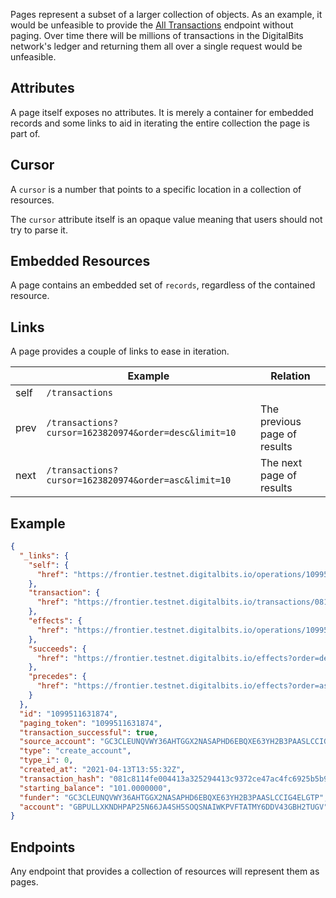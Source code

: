 Pages represent a subset of a larger collection of objects.
As an example, it would be unfeasible to provide the
[All Transactions](../endpoints/transactions-all.md) endpoint without paging.  Over time there
will be millions of transactions in the DigitalBits network's ledger and returning
them all over a single request would be unfeasible.

## Attributes

A page itself exposes no attributes.  It is merely a container for embedded
records and some links to aid in iterating the entire collection the page is
part of.

## Cursor
A `cursor` is a number that points to a specific location in a collection of resources.

The `cursor` attribute itself is an opaque value meaning that users should not try to parse it.

## Embedded Resources

A page contains an embedded set of `records`, regardless of the contained resource.

## Links

A page provides a couple of links to ease in iteration.

|      |                        Example                         |           Relation           |
| ---- | ------------------------------------------------------ | ---------------------------- |
| self | `/transactions`                                        |                              |
| prev | `/transactions?cursor=1623820974&order=desc&limit=10` | The previous page of results |
| next | `/transactions?cursor=1623820974&order=asc&limit=10`  | The next page of results     |

## Example

```json
{
  "_links": {
    "self": {
      "href": "https://frontier.testnet.digitalbits.io/operations/1099511631874"
    },
    "transaction": {
      "href": "https://frontier.testnet.digitalbits.io/transactions/081c8114fe004413a325294413c9372ce47ac4fc6925b5b994d80f854e0bddf9"
    },
    "effects": {
      "href": "https://frontier.testnet.digitalbits.io/operations/1099511631874/effects"
    },
    "succeeds": {
      "href": "https://frontier.testnet.digitalbits.io/effects?order=desc&cursor=1099511631874"
    },
    "precedes": {
      "href": "https://frontier.testnet.digitalbits.io/effects?order=asc&cursor=1099511631874"
    }
  },
  "id": "1099511631874",
  "paging_token": "1099511631874",
  "transaction_successful": true,
  "source_account": "GC3CLEUNQVWY36AHTGGX2NASAPHD6EBQXE63YH2B3PAASLCCIG4ELGTP",
  "type": "create_account",
  "type_i": 0,
  "created_at": "2021-04-13T13:55:32Z",
  "transaction_hash": "081c8114fe004413a325294413c9372ce47ac4fc6925b5b994d80f854e0bddf9",
  "starting_balance": "101.0000000",
  "funder": "GC3CLEUNQVWY36AHTGGX2NASAPHD6EBQXE63YH2B3PAASLCCIG4ELGTP",
  "account": "GBPULLXKNDHPAP25N66JA4SH5SOQSNAIWKPVFTATMY6DDV43GBH2TUGV"
}


```

## Endpoints

Any endpoint that provides a collection of resources will represent them as pages.

